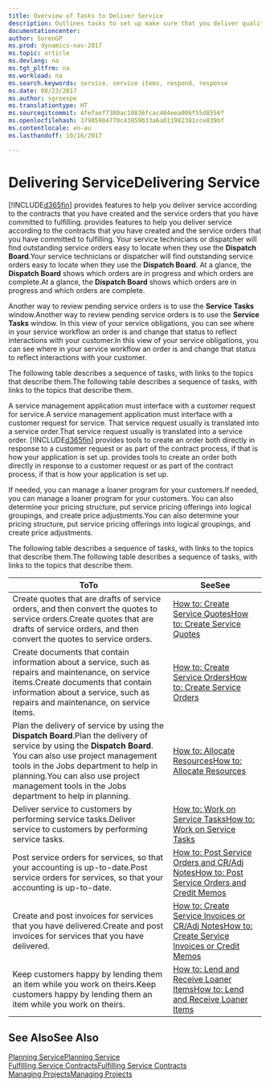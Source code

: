```yaml
---
title: Overview of Tasks to Deliver Service
description: Outlines tasks to set up make sure that you deliver quality service and live up to agreements with customers.
documentationcenter: 
author: SorenGP
ms.prod: dynamics-nav-2017
ms.topic: article
ms.devlang: na
ms.tgt_pltfrm: na
ms.workload: na
ms.search.keywords: service, service items, respond, response
ms.date: 08/23/2017
ms.author: sgroespe
ms.translationtype: HT
ms.sourcegitcommit: 4fefaef7380ac10836fcac404eea006f55d8556f
ms.openlocfilehash: 37905904770c43859b33a6a011982381cce839bf
ms.contentlocale: en-au
ms.lasthandoff: 10/16/2017

---
```

# <a name="delivering-service"></a><span data-ttu-id="d6bf1-103">Delivering Service</span><span class="sxs-lookup"><span data-stu-id="d6bf1-103">Delivering Service</span></span>
[!INCLUDE[d365fin](includes/d365fin_md.md)]<span data-ttu-id="d6bf1-104"> provides features to help you deliver service according to the contracts that you have created and the service orders that you have committed to fulfilling.</span><span class="sxs-lookup"><span data-stu-id="d6bf1-104"> provides features to help you deliver service according to the contracts that you have created and the service orders that you have committed to fulfilling.</span></span> <span data-ttu-id="d6bf1-105">Your service technicians or dispatcher will find outstanding service orders easy to locate when they use the **Dispatch Board**.</span><span class="sxs-lookup"><span data-stu-id="d6bf1-105">Your service technicians or dispatcher will find outstanding service orders easy to locate when they use the **Dispatch Board**.</span></span> <span data-ttu-id="d6bf1-106">At a glance, the **Dispatch Board** shows which orders are in progress and which orders are complete.</span><span class="sxs-lookup"><span data-stu-id="d6bf1-106">At a glance, the **Dispatch Board** shows which orders are in progress and which orders are complete.</span></span>  
  
<span data-ttu-id="d6bf1-107">Another way to review pending service orders is to use the **Service Tasks** window.</span><span class="sxs-lookup"><span data-stu-id="d6bf1-107">Another way to review pending service orders is to use the **Service Tasks** window.</span></span> <span data-ttu-id="d6bf1-108">In this view of your service obligations, you can see where in your service workflow an order is and change that status to reflect interactions with your customer.</span><span class="sxs-lookup"><span data-stu-id="d6bf1-108">In this view of your service obligations, you can see where in your service workflow an order is and change that status to reflect interactions with your customer.</span></span>  
  
<span data-ttu-id="d6bf1-109">The following table describes a sequence of tasks, with links to the topics that describe them.</span><span class="sxs-lookup"><span data-stu-id="d6bf1-109">The following table describes a sequence of tasks, with links to the topics that describe them.</span></span>   

<span data-ttu-id="d6bf1-110">A service management application must interface with a customer request for service.</span><span class="sxs-lookup"><span data-stu-id="d6bf1-110">A service management application must interface with a customer request for service.</span></span> <span data-ttu-id="d6bf1-111">That service request usually is translated into a service order.</span><span class="sxs-lookup"><span data-stu-id="d6bf1-111">That service request usually is translated into a service order.</span></span> [!INCLUDE[d365fin](includes/d365fin_md.md)]<span data-ttu-id="d6bf1-112"> provides tools to create an order both directly in response to a customer request or as part of the contract process, if that is how your application is set up.</span><span class="sxs-lookup"><span data-stu-id="d6bf1-112"> provides tools to create an order both directly in response to a customer request or as part of the contract process, if that is how your application is set up.</span></span>  
  
<span data-ttu-id="d6bf1-113">If needed, you can manage a loaner program for your customers.</span><span class="sxs-lookup"><span data-stu-id="d6bf1-113">If needed, you can manage a loaner program for your customers.</span></span> <span data-ttu-id="d6bf1-114">You can also determine your pricing structure, put service pricing offerings into logical groupings, and create price adjustments.</span><span class="sxs-lookup"><span data-stu-id="d6bf1-114">You can also determine your pricing structure, put service pricing offerings into logical groupings, and create price adjustments.</span></span>  
  
<span data-ttu-id="d6bf1-115">The following table describes a sequence of tasks, with links to the topics that describe them.</span><span class="sxs-lookup"><span data-stu-id="d6bf1-115">The following table describes a sequence of tasks, with links to the topics that describe them.</span></span>   
  
|<span data-ttu-id="d6bf1-116">**To**</span><span class="sxs-lookup"><span data-stu-id="d6bf1-116">**To**</span></span>|<span data-ttu-id="d6bf1-117">**See**</span><span class="sxs-lookup"><span data-stu-id="d6bf1-117">**See**</span></span>|  
|------------|-------------|  
|<span data-ttu-id="d6bf1-118">Create quotes that are drafts of service orders, and then convert the quotes to service orders.</span><span class="sxs-lookup"><span data-stu-id="d6bf1-118">Create quotes that are drafts of service orders, and then convert the quotes to service orders.</span></span>|[<span data-ttu-id="d6bf1-119">How to: Create Service Quotes</span><span class="sxs-lookup"><span data-stu-id="d6bf1-119">How to: Create Service Quotes</span></span>](service-how-to-create-service-quotes.md)|
|<span data-ttu-id="d6bf1-120">Create documents that contain information about a service, such as repairs and maintenance, on service items.</span><span class="sxs-lookup"><span data-stu-id="d6bf1-120">Create documents that contain information about a service, such as repairs and maintenance, on service items.</span></span>|[<span data-ttu-id="d6bf1-121">How to: Create Service Orders</span><span class="sxs-lookup"><span data-stu-id="d6bf1-121">How to: Create Service Orders</span></span>](service-how-to-create-service-orders.md)|
|<span data-ttu-id="d6bf1-122">Plan the delivery of service by using the **Dispatch Board**.</span><span class="sxs-lookup"><span data-stu-id="d6bf1-122">Plan the delivery of service by using the **Dispatch Board**.</span></span> <span data-ttu-id="d6bf1-123">You can also use project management tools in the Jobs department to help in planning.</span><span class="sxs-lookup"><span data-stu-id="d6bf1-123">You can also use project management tools in the Jobs department to help in planning.</span></span>|[<span data-ttu-id="d6bf1-124">How to: Allocate Resources</span><span class="sxs-lookup"><span data-stu-id="d6bf1-124">How to: Allocate Resources</span></span>](service-how-to-allocate-resources.md)|  
|<span data-ttu-id="d6bf1-125">Deliver service to customers by performing service tasks.</span><span class="sxs-lookup"><span data-stu-id="d6bf1-125">Deliver service to customers by performing service tasks.</span></span>|[<span data-ttu-id="d6bf1-126">How to: Work on Service Tasks</span><span class="sxs-lookup"><span data-stu-id="d6bf1-126">How to: Work on Service Tasks</span></span>](service-how-to-work-on-service-tasks.md)|  
|<span data-ttu-id="d6bf1-127">Post service orders for services, so that your accounting is up-to-date.</span><span class="sxs-lookup"><span data-stu-id="d6bf1-127">Post service orders for services, so that your accounting is up-to-date.</span></span>|[<span data-ttu-id="d6bf1-128">How to: Post Service Orders and CR/Adj Notes</span><span class="sxs-lookup"><span data-stu-id="d6bf1-128">How to: Post Service Orders and Credit Memos</span></span>](service-how-to-post-service-orders.md)|  
|<span data-ttu-id="d6bf1-129">Create and post invoices for services that you have delivered.</span><span class="sxs-lookup"><span data-stu-id="d6bf1-129">Create and post invoices for services that you have delivered.</span></span>|[<span data-ttu-id="d6bf1-130">How to: Create Service Invoices or CR/Adj Notes</span><span class="sxs-lookup"><span data-stu-id="d6bf1-130">How to: Create Service Invoices or Credit Memos</span></span>](service-how-create-invoices.md)|  
|<span data-ttu-id="d6bf1-131">Keep customers happy by lending them an item while you work on theirs.</span><span class="sxs-lookup"><span data-stu-id="d6bf1-131">Keep customers happy by lending them an item while you work on theirs.</span></span>| [<span data-ttu-id="d6bf1-132">How to: Lend and Receive Loaner Items</span><span class="sxs-lookup"><span data-stu-id="d6bf1-132">How to: Lend and Receive Loaner Items</span></span>](service-how-to-lend-receive-loaners.md)|
  
## <a name="see-also"></a><span data-ttu-id="d6bf1-133">See Also</span><span class="sxs-lookup"><span data-stu-id="d6bf1-133">See Also</span></span>  
[<span data-ttu-id="d6bf1-134">Planning Service</span><span class="sxs-lookup"><span data-stu-id="d6bf1-134">Planning Service</span></span>](service-plan-service.md)  
[<span data-ttu-id="d6bf1-135">Fulfilling Service Contracts</span><span class="sxs-lookup"><span data-stu-id="d6bf1-135">Fulfilling Service Contracts</span></span>](service-fulfill-service-contracts.md)  
[<span data-ttu-id="d6bf1-136">Managing Projects</span><span class="sxs-lookup"><span data-stu-id="d6bf1-136">Managing Projects</span></span>](projects-manage-projects.md)  

